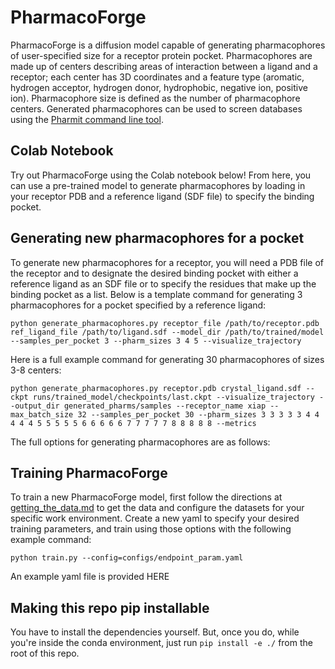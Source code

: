 # PharmacoForge

PharmacoForge is a diffusion model capable of generating pharmacophores of user-specified size for a receptor protein pocket. Pharmacophores are made up of centers describing areas of interaction between a ligand and a receptor; each center has 3D coordinates and a feature type (aromatic, hydrogen acceptor, hydrogen donor, hydrophobic, negative ion, positive ion). Pharmacophore size is defined as the number of pharmacophore centers. Generated pharmacophores can be used to screen databases using the [Pharmit command line tool](https://github.com/dkoes/pharmit).

## Colab Notebook

Try out PharmacoForge using the Colab notebook below! From here, you can use a pre-trained model to generate pharmacophores by loading in your receptor PDB and a reference ligand (SDF file) to specify the binding pocket.

## Generating new pharmacophores for a pocket

To generate new pharmacophores for a receptor, you will need a PDB file of the receptor and to designate the desired binding pocket with either a reference ligand as an SDF file or to specify the residues that make up the binding pocket as a list. Below is a template command for generating 3 pharmacophores for a pocket specified by a reference ligand:

`python generate_pharmacophores.py receptor_file /path/to/receptor.pdb ref_ligand_file /path/to/ligand.sdf --model_dir /path/to/trained/model --samples_per_pocket 3 --pharm_sizes 3 4 5 --visualize_trajectory`

Here is a full example command for generating 30 pharmacophores of sizes 3-8 centers:

`python generate_pharmacophores.py receptor.pdb crystal_ligand.sdf --ckpt runs/trained_model/checkpoints/last.ckpt --visualize_trajectory --output_dir generated_pharms/samples --receptor_name xiap --max_batch_size 32 --samples_per_pocket 30 --pharm_sizes 3 3 3 3 3 4 4 4 4 4 5 5 5 5 5 6 6 6 6 6 7 7 7 7 7 8 8 8 8 8 --metrics`

The full options for generating pharmacophores are as follows:

## Training PharmacoForge
To train a new PharmacoForge model, first follow the directions at [getting_the_data.md](getting_the_data.md) to get the data and configure the datasets for your specific work environment. Create a new yaml to specify your desired training parameters, and train using those options with the following example command:

`python train.py --config=configs/endpoint_param.yaml`

An example yaml file is provided HERE

## Making this repo pip installable

You have to install the dependencies yourself. But, once you do, while you're inside the conda environment, just run `pip install -e ./` from the root of this repo.
